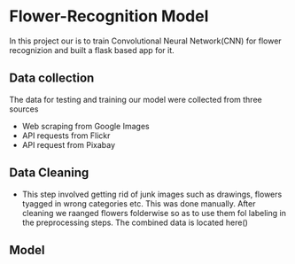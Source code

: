# Flower-Recognition Model
In this project our is to train Convolutional Neural Network(CNN) for flower recognizion and built a flask based app for it. 
## Data collection
The data for testing and training our model were collected from three sources
 - Web scraping from Google Images
 - API requests from Flickr 
 - API request from Pixabay

## Data Cleaning 
- This step involved getting rid of junk images such as drawings, flowers tyagged in wrong categories etc. This was done manually. After cleaning we raanged flowers folderwise so as to use them fol labeling in the preprocessing steps. The combined data is located here() 

## Model




